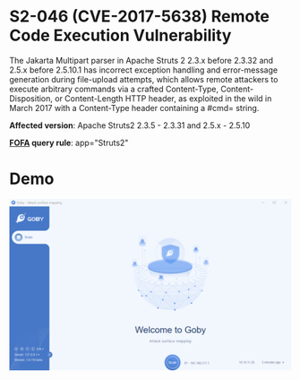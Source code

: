 # S2-046 (CVE-2017-5638) Remote Code Execution Vulnerability

The Jakarta Multipart parser in Apache Struts 2 2.3.x before 2.3.32 and 2.5.x before 2.5.10.1 has incorrect exception handling and error-message generation during file-upload attempts, which allows remote attackers to execute arbitrary commands via a crafted Content-Type, Content-Disposition, or Content-Length HTTP header, as exploited in the wild in March 2017 with a Content-Type header containing a #cmd= string.

**Affected version**: Apache Struts2 2.3.5 - 2.3.31 and 2.5.x - 2.5.10

**[FOFA](https://fofa.so/result?qbase64=YXBwPSJTdHJ1dHMyIg%3D%3D) query rule**: app="Struts2"

# Demo

![](S2-046.gif)

